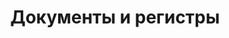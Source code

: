 ---
sidebar_position: 1
sidebar_label: Документы и регистры
title: Документы и регистры
description: Документы и регистры
---